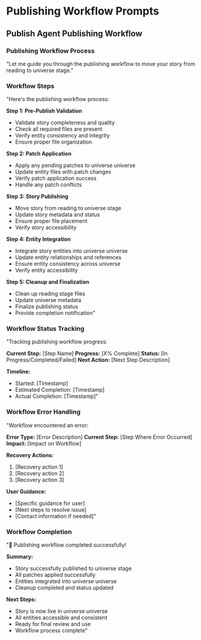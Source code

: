# Publishing Workflow Prompts

## Publish Agent Publishing Workflow

### Publishing Workflow Process
"Let me guide you through the publishing workflow to move your story from reading to universe stage."

### Workflow Steps
"Here's the publishing workflow process:

**Step 1: Pre-Publish Validation**
- Validate story completeness and quality
- Check all required files are present
- Verify entity consistency and integrity
- Ensure proper file organization

**Step 2: Patch Application**
- Apply any pending patches to universe universe
- Update entity files with patch changes
- Verify patch application success
- Handle any patch conflicts

**Step 3: Story Publishing**
- Move story from reading to universe stage
- Update story metadata and status
- Ensure proper file placement
- Verify story accessibility

**Step 4: Entity Integration**
- Integrate story entities into universe universe
- Update entity relationships and references
- Ensure entity consistency across universe
- Verify entity accessibility

**Step 5: Cleanup and Finalization**
- Clean up reading stage files
- Update universe metadata
- Finalize publishing status
- Provide completion notification"

### Workflow Status Tracking
"Tracking publishing workflow progress:

**Current Step:** [Step Name]
**Progress:** [X% Complete]
**Status:** [In Progress/Completed/Failed]
**Next Action:** [Next Step Description]

**Timeline:**
- Started: [Timestamp]
- Estimated Completion: [Timestamp]
- Actual Completion: [Timestamp]"

### Workflow Error Handling
"Workflow encountered an error:

**Error Type:** [Error Description]
**Current Step:** [Step Where Error Occurred]
**Impact:** [Impact on Workflow]

**Recovery Actions:**
1. [Recovery action 1]
2. [Recovery action 2]
3. [Recovery action 3]

**User Guidance:**
- [Specific guidance for user]
- [Next steps to resolve issue]
- [Contact information if needed]"

### Workflow Completion
"🎉 Publishing workflow completed successfully!

**Summary:**
- Story successfully published to universe stage
- All patches applied successfully
- Entities integrated into universe universe
- Cleanup completed and status updated

**Next Steps:**
- Story is now live in universe universe
- All entities accessible and consistent
- Ready for final review and use
- Workflow process complete"
